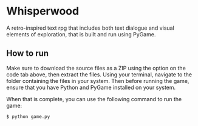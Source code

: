 # Whisperwood

A retro-inspired text rpg that includes both text dialogue and visual elements of exploration, that is built and run using PyGame. 

## How to run

Make sure to download the source files as a ZIP using the option on the code tab above, then extract the files. Using your terminal, navigate to the folder containing the files in your system. Then before running the game, ensure that you have Python and PyGame installed on your system. 

When that is complete, you can use the following command to run the game:
```
$ python game.py
